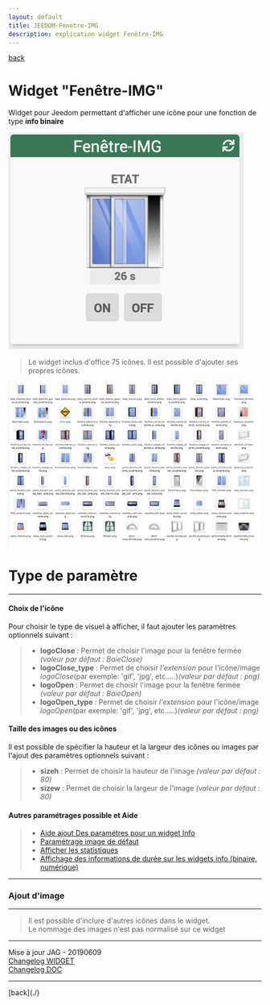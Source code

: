 ```yaml
---
layout: default
title: JEEDOM-Fenetre-IMG
description: explication widget Fenêtre-IMG
---
```

[back](./)
# Widget "Fenêtre-IMG" 

Widget pour Jeedom permettant d'afficher une icône pour une fonction de type <b>info binaire</b>
<p><img src="Img/RESULTAT - JEEDOM-Fenetre-IMG.png" alt="Resultat" /></p>
<blockquote>
Le widget inclus d'office 75 icônes. Il est possible d'ajouter ses propres icônes.
</blockquote>

<p><img src="Img/VISUEL - JEEDOM-Fenetre-IMG.png" alt="Visuels" /></p>

<h1 id="Type de paramètre">Type de paramètre</h1>
<hr />
<h4 id="Logo">Choix de l'icône</h4>
Pour choisir le type de visuel à afficher, il faut ajouter les paramètres optionnels suivant :
<blockquote>
        <ul>
            <li><b>logoClose</b> : Permet de choisir l'image pour la fenêtre fermée <i>(valeur par défaut : BaieClose)</i></li>
            <li><b>logoClose_type</b> : Permet de choisir <i>l'extension</i> pour l'icône/image <i>logoClose</i>(par exemple: 'gif', 'jpg', etc.....)<i>(valeur par défaut : png)</i></li>
            <li><b>logoOpen</b> : Permet de choisir l'image pour la fenêtre fermée <i>(valeur par défaut : BaieOpen)</i></li>
            <li><b>logoOpen_type</b> : Permet de choisir <i>l'extension</i> pour l'icône/image <i>logoOpen</i>(par exemple: 'gif', 'jpg', etc.....)<i>(valeur par défaut : png)</i></li>
        </ul>
</blockquote>

<h4 id="Taille">Taille des images ou des icônes</h4>
Il est possible de spécifier la hauteur et la largeur des icônes ou images par l'ajout des paramètres optionnels suivant :
<blockquote>
        <ul>
            <li><b>sizeh</b> : Permet de choisir la hauteur de l'image <i>(valeur par défaut : 80)</i></li>
            <li><b>sizew</b> : Permet de choisir la largeur de l'image <i>(valeur par défaut : 80)</i></li>
        </ul>
</blockquote>
 
<h4 id="Aide">Autres paramétrages possible et Aide</h4>
<blockquote>
        <ul>
            <li><a href="JEEDOM-AIDE-CONFIG-INFO.html">Aide ajout Des paramétres pour un widget Info</a></li>
            <li><a href="JEEDOM-AIDE-Error.html">Paramétrage image de défaut</a></li>
            <li><a href="JEEDOM-AIDE-STATS.html">Afficher les statistiques</a></li>
            <li><a href="JEEDOM-AIDE-STATS TEMPS.html">Affichage des informations de durée sur les widgets info (binaire, numérique)</a></li>
        </ul>
</blockquote>

<hr />
<h3 id="Add img">Ajout d'image</h3>
<hr />
<blockquote>
        Il est possible d'inclure d'autres icônes dans le widget.<br/>
        Le nommage des images n'est pas normalisé sur ce widget
</blockquote>

<hr />
<dl>
    <dt>Mise à jour JAG - 20190609<br/>
    <a href="https://github.com/JEALG/JEEDOM-Fenetre-IMG/commits/master">Changelog WIDGET</a><br/>
    <a href="https://github.com/JEALG/JEEDOM-Widget_JAG-doc/commits/master">Changelog DOC</a></dt>
</dl>
<hr />
[back](./)